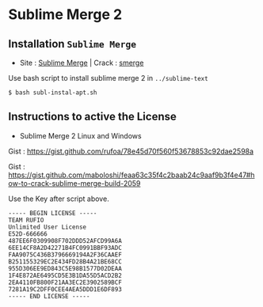 # Sublime Merge 2

## Installation `Sublime Merge`
* Site : [Sublime Merge](https://www.sublimemerge.com/) |
Crack : [smerge](https://gist.github.com/maboloshi/feaa63c35f4c2baab24c9aaf9b3f4e47#how-to-crack-sublime-merge-build-2059)

Use bash script to install sublime merge 2 in `../sublime-text`
```console
$ bash subl-instal-apt.sh
```

## Instructions to active the License

* Sublime Merge 2 Linux and Windows

Gist : https://gist.github.com/rufoa/78e45d70f560f53678853c92dae2598a

Gist : https://gist.github.com/maboloshi/feaa63c35f4c2baab24c9aaf9b3f4e47#how-to-crack-sublime-merge-build-2059


Use the Key after script above.
```text
----- BEGIN LICENSE -----
TEAM RUFIO
Unlimited User License
E52D-666666
487EE6F0309908F702DDD52AFCD99A6A
6EE14CF8A2D42271B4FC0991BBF93ADC
FAA9075C436B3796669194A2F36CAAEF
B251155329EC2E434FD28B4A21BE68CC
955D306EE9ED843C5E98B1577D02DEAA
1F4E872AE6495CD5E3B1DA55D5ACD2B2
2EA4110FB800F21AA3EC2E3902589BCF
7281A19C2DFF0CEE4AEA5DDD1E6DF893
----- END LICENSE -----
```
